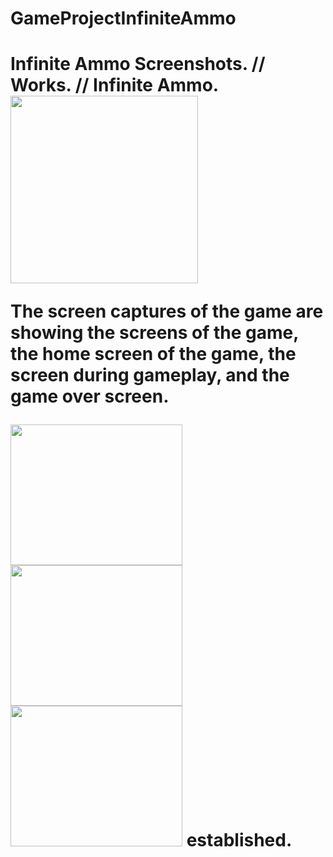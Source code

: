 # GameProjectInfiniteAmmo
<h1> Infinite Ammo <h/1>
<head> Screenshots.  //   Works.  //   Infinite Ammo. </head>
<a href= "youtube.com"> <img src="https://github.com/apark6931/GameProject_InfiniteAmmo/blob/master/clickhere.jpg" width = "300" height = "300"> </a>
<p> The screen captures of the game are showing the screens of the game, the home screen of the game, the screen during gameplay, and the game over screen. </p>
<img src="https://github.com/apark6931/GameProject_InfiniteAmmo/blob/master/Screenshot_MainScreen.png" width = "275" height = "225">
<img src="https://github.com/apark6931/GameProject_InfiniteAmmo/blob/master/Screenshot_Active1.png" width = "275" height = "225">
<img src="https://github.com/apark6931/GameProject_InfiniteAmmo/blob/master/Screenshot%20PC_1.png" width = "275" height = "225">

<head> established.</head>
